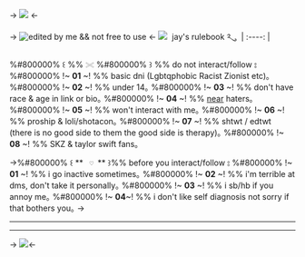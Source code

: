 -> ![](https://i.postimg.cc/vZdXKngg/IMG-0161.jpg) <-

-> ![edited by me && not free to use](https://i.postimg.cc/Pxz8PLfc/Untitled15-20240229153958.png) <-
![](https://i.postimg.cc/pdWCWtBP/IMG-0336.gif)‏‏‎ ‎ jay's rulebook ༢ུ ⠀ |
:----: |


%#800000% ꒰ %% `𓏵` %#800000% ꒱ %% do not interact/follow ⦂
%#800000% !~ **01** ~! %% basic dni (Lgbtqphobic Racist Zionist etc)｡ %#800000% !~ **02** ~! %% under 14｡ %#800000% !~ **03** ~! %% don't have race & age in link or bio｡ %#800000% !~ **04** ~! %% [near](https://natefilesv2.carrd.co/#aboutnear) haters｡ %#800000% !~ **05** ~! %% won't interact with me｡ %#800000% !~ **06** ~! %% proship & loli/shotacon｡ %#800000% !~ **07** ~! %% shtwt / edtwt (there is no good side to them the good side is therapy)｡ %#800000% !~ **08** ~! %% SKZ & taylor swift fans｡

->%#800000% ꒰ ** `‏‏‎ ‎♡‏‏‎ ‎`** ꒱%% before you interact/follow ⦂
%#800000% !~ **01** ~! %% i go inactive sometimes｡ %#800000% !~ **02** ~! %% i'm terrible at dms, don't take it personally｡ %#800000% !~ **03** ~! %% i sb/hb if you annoy me｡ %#800000% !~ **04**~! %% i don't like self diagnosis not sorry if that bothers you｡ ->
***
***


-> ![](https://i.postimg.cc/HsMB3zx1/IMG-0160.jpg)<-